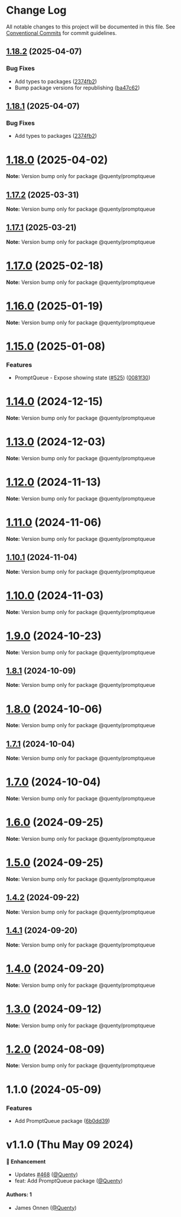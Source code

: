 # Change Log

All notable changes to this project will be documented in this file.
See [Conventional Commits](https://conventionalcommits.org) for commit guidelines.

## [1.18.2](https://github.com/Quenty/NevermoreEngine/compare/@quenty/promptqueue@1.18.0...@quenty/promptqueue@1.18.2) (2025-04-07)


### Bug Fixes

* Add types to packages ([2374fb2](https://github.com/Quenty/NevermoreEngine/commit/2374fb2b043cfbe0e9b507b3316eec46a4e353a0))
* Bump package versions for republishing ([ba47c62](https://github.com/Quenty/NevermoreEngine/commit/ba47c62e32170bf74377b0c658c60b84306dc294))





## [1.18.1](https://github.com/Quenty/NevermoreEngine/compare/@quenty/promptqueue@1.18.0...@quenty/promptqueue@1.18.1) (2025-04-07)


### Bug Fixes

* Add types to packages ([2374fb2](https://github.com/Quenty/NevermoreEngine/commit/2374fb2b043cfbe0e9b507b3316eec46a4e353a0))





# [1.18.0](https://github.com/Quenty/NevermoreEngine/compare/@quenty/promptqueue@1.17.2...@quenty/promptqueue@1.18.0) (2025-04-02)

**Note:** Version bump only for package @quenty/promptqueue





## [1.17.2](https://github.com/Quenty/NevermoreEngine/compare/@quenty/promptqueue@1.17.1...@quenty/promptqueue@1.17.2) (2025-03-31)

**Note:** Version bump only for package @quenty/promptqueue





## [1.17.1](https://github.com/Quenty/NevermoreEngine/compare/@quenty/promptqueue@1.17.0...@quenty/promptqueue@1.17.1) (2025-03-21)

**Note:** Version bump only for package @quenty/promptqueue





# [1.17.0](https://github.com/Quenty/NevermoreEngine/compare/@quenty/promptqueue@1.16.0...@quenty/promptqueue@1.17.0) (2025-02-18)

**Note:** Version bump only for package @quenty/promptqueue





# [1.16.0](https://github.com/Quenty/NevermoreEngine/compare/@quenty/promptqueue@1.15.0...@quenty/promptqueue@1.16.0) (2025-01-19)

**Note:** Version bump only for package @quenty/promptqueue





# [1.15.0](https://github.com/Quenty/NevermoreEngine/compare/@quenty/promptqueue@1.14.0...@quenty/promptqueue@1.15.0) (2025-01-08)


### Features

* PromptQueue - Expose showing state ([#525](https://github.com/Quenty/NevermoreEngine/issues/525)) ([0081f30](https://github.com/Quenty/NevermoreEngine/commit/0081f302c3700cf2d381d54201649f47217b557f))





# [1.14.0](https://github.com/Quenty/NevermoreEngine/compare/@quenty/promptqueue@1.13.0...@quenty/promptqueue@1.14.0) (2024-12-15)

**Note:** Version bump only for package @quenty/promptqueue





# [1.13.0](https://github.com/Quenty/NevermoreEngine/compare/@quenty/promptqueue@1.12.0...@quenty/promptqueue@1.13.0) (2024-12-03)

**Note:** Version bump only for package @quenty/promptqueue





# [1.12.0](https://github.com/Quenty/NevermoreEngine/compare/@quenty/promptqueue@1.11.0...@quenty/promptqueue@1.12.0) (2024-11-13)

**Note:** Version bump only for package @quenty/promptqueue





# [1.11.0](https://github.com/Quenty/NevermoreEngine/compare/@quenty/promptqueue@1.10.1...@quenty/promptqueue@1.11.0) (2024-11-06)

**Note:** Version bump only for package @quenty/promptqueue





## [1.10.1](https://github.com/Quenty/NevermoreEngine/compare/@quenty/promptqueue@1.10.0...@quenty/promptqueue@1.10.1) (2024-11-04)

**Note:** Version bump only for package @quenty/promptqueue





# [1.10.0](https://github.com/Quenty/NevermoreEngine/compare/@quenty/promptqueue@1.9.0...@quenty/promptqueue@1.10.0) (2024-11-03)

**Note:** Version bump only for package @quenty/promptqueue





# [1.9.0](https://github.com/Quenty/NevermoreEngine/compare/@quenty/promptqueue@1.8.1...@quenty/promptqueue@1.9.0) (2024-10-23)

**Note:** Version bump only for package @quenty/promptqueue





## [1.8.1](https://github.com/Quenty/NevermoreEngine/compare/@quenty/promptqueue@1.8.0...@quenty/promptqueue@1.8.1) (2024-10-09)

**Note:** Version bump only for package @quenty/promptqueue





# [1.8.0](https://github.com/Quenty/NevermoreEngine/compare/@quenty/promptqueue@1.7.1...@quenty/promptqueue@1.8.0) (2024-10-06)

**Note:** Version bump only for package @quenty/promptqueue





## [1.7.1](https://github.com/Quenty/NevermoreEngine/compare/@quenty/promptqueue@1.7.0...@quenty/promptqueue@1.7.1) (2024-10-04)

**Note:** Version bump only for package @quenty/promptqueue





# [1.7.0](https://github.com/Quenty/NevermoreEngine/compare/@quenty/promptqueue@1.6.0...@quenty/promptqueue@1.7.0) (2024-10-04)

**Note:** Version bump only for package @quenty/promptqueue





# [1.6.0](https://github.com/Quenty/NevermoreEngine/compare/@quenty/promptqueue@1.5.0...@quenty/promptqueue@1.6.0) (2024-09-25)

**Note:** Version bump only for package @quenty/promptqueue





# [1.5.0](https://github.com/Quenty/NevermoreEngine/compare/@quenty/promptqueue@1.4.2...@quenty/promptqueue@1.5.0) (2024-09-25)

**Note:** Version bump only for package @quenty/promptqueue





## [1.4.2](https://github.com/Quenty/NevermoreEngine/compare/@quenty/promptqueue@1.4.1...@quenty/promptqueue@1.4.2) (2024-09-22)

**Note:** Version bump only for package @quenty/promptqueue





## [1.4.1](https://github.com/Quenty/NevermoreEngine/compare/@quenty/promptqueue@1.4.0...@quenty/promptqueue@1.4.1) (2024-09-20)

**Note:** Version bump only for package @quenty/promptqueue





# [1.4.0](https://github.com/Quenty/NevermoreEngine/compare/@quenty/promptqueue@1.3.0...@quenty/promptqueue@1.4.0) (2024-09-20)

**Note:** Version bump only for package @quenty/promptqueue





# [1.3.0](https://github.com/Quenty/NevermoreEngine/compare/@quenty/promptqueue@1.2.0...@quenty/promptqueue@1.3.0) (2024-09-12)

**Note:** Version bump only for package @quenty/promptqueue





# [1.2.0](https://github.com/Quenty/NevermoreEngine/compare/@quenty/promptqueue@1.1.0...@quenty/promptqueue@1.2.0) (2024-08-09)

**Note:** Version bump only for package @quenty/promptqueue





# 1.1.0 (2024-05-09)


### Features

* Add PromptQueue package ([6b0dd39](https://github.com/Quenty/NevermoreEngine/commit/6b0dd39938ef2d4c3b31dd9f57301668f239bb65))





# v1.1.0 (Thu May 09 2024)

#### 🚀 Enhancement

- Updates [#468](https://github.com/Quenty/NevermoreEngine/pull/468) ([@Quenty](https://github.com/Quenty))
- feat: Add PromptQueue package ([@Quenty](https://github.com/Quenty))

#### Authors: 1

- James Onnen ([@Quenty](https://github.com/Quenty))
